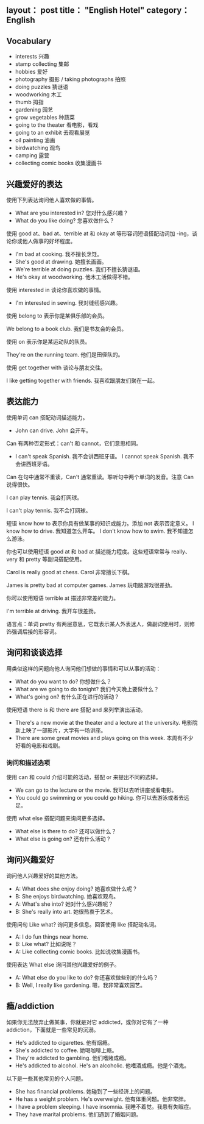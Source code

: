 layout： post
title： "English Hotel"
category： English
---

## Vocabulary

- interests 兴趣
- stamp collecting 集邮
- hobbies 爱好
- photography 摄影 / taking photographs 拍照
- doing puzzles 猜谜语
- woodworking 木工
- thumb 拇指
- gardening 园艺
- grow vegetables 种蔬菜
- going to the theater 看电影，看戏
- going to an exhibit 去观看展览
- oil painting 油画
- birdwatching 观鸟
- camping 露营
- collecting comic books 收集漫画书

## 兴趣爱好的表达

使用下列表达询问他人喜欢做的事情。

- What are you interested in? 您对什么感兴趣？
- What do you like doing? 您喜欢做什么？

使用 good at、bad at、terrible at 和 okay at 等形容词短语搭配动词加 -ing，谈论你或他人做事的好坏程度。

- I'm bad at cooking. 我不擅长烹饪。
- She's good at drawing.  她擅长画画。
- We're terrible at doing puzzles.    我们不擅长猜谜语。
- He's okay at woodworking.   他木工活做得不错。

使用 interested in 谈论你喜欢做的事情。

- I'm interested in sewing.           我对缝纫感兴趣。

使用 belong to 表示你是某俱乐部的会员。

We belong to a book club.   我们是书友会的会员。

使用 on 表示你是某运动队的队员。

They're on the running team.    他们是田径队的。

使用 get together with 谈论与朋友交往。

I like getting together with friends.   我喜欢跟朋友们聚在一起。

## 表达能力

使用单词 can 搭配动词描述能力。

- John can drive.     John 会开车。

Can 有两种否定形式：can't 和 cannot，它们意思相同。

- I can't speak Spanish.      我不会讲西班牙语。
I cannot speak Spanish.         我不会讲西班牙语。

Can 在句中通常不重读，Can't 通常重读。聆听句中两个单词的发音。注意 Can 说得很快。

I can play tennis.      我会打网球。

I can't play tennis.        我不会打网球。

短语 know how to 表示你具有做某事的知识或能力。添加 not 表示否定意义。
I know how to drive.    我知道怎么开车。
I don't know how to swim.       我不知道怎么游泳。

你也可以使用短语 good at 和 bad at 描述能力程度。这些短语常常与 really、very 和 pretty 等副词搭配使用。

Carol is really good at chess.  Carol 非常擅长下棋。

James is pretty bad at computer games.  James 玩电脑游戏很差劲。

你可以使用短语 terrible at 描述非常差的能力。

I'm terrible at driving.    我开车很差劲。

语言点：单词 pretty 有两层意思，它既表示某人外表迷人，做副词使用时，则修饰强调后接的形容词。

## 询问和谈谈选择

用类似这样的问题向他人询问他们想做的事情和可以从事的活动：

- What do you want to do? 你想做什么？
- What are we going to do tonight?    我们今天晚上要做什么？
- What's going on?    有什么正在进行的活动？

使用短语 there is 和 there are 搭配 and 来列举演出活动。

- There's a new movie at the theater and a lecture at the university. 电影院新上映了一部影片，大学有一场讲座。
- There are some great movies and plays going on this week.   本周有不少好看的电影和戏剧。

### 询问和描述选项

使用 can 和 could 介绍可能的活动，搭配 or 来提出不同的选择。

- We can go to the lecture or the movie.  我可以去听讲座或看电影。
- You could go swimming or you could go hiking.   你可以去游泳或者去远足。

使用 what else 搭配问题来询问更多选择。

- What else is there to do?   还可以做什么？
- What else is going on?  还有什么活动？

## 询问兴趣爱好

询问他人兴趣爱好的其他方法。

- A: What does she enjoy doing? 她喜欢做什么呢？
- B: She enjoys birdwatching. 她喜欢观鸟。
- A: What's she into? 她对什么感兴趣呢？
- B: She's really into art. 她很热衷于艺术。

使用问句 Like what? 询问更多信息。回答使用 like 搭配动名词。

- A: I do fun things near home.
- B: Like what? 比如说呢？
- A: Like collecting comic books.            比如说收集漫画书。


使用表达 What else 询问其他兴趣爱好的例子。

- A: What else do you like to do? 你还喜欢做些别的什么吗？
- B: Well, I really like gardening.       嗯，我非常喜欢园艺。

## 瘾/addiction

如果你无法放弃止做某事，你就是对它 addicted，或你对它有了一种 addiction，下面就是一些常见的沉溺。

- He's addicted to cigarettes. 他有烟瘾。
- She's addicted to coffee. 她喝咖啡上瘾。
- They're addicted to gambling. 他们嗜赌成瘾。
- He's addicted to alcohol. He's an alcoholic. 他嗜酒成瘾。他是个酒鬼。

以下是一些其他常见的个人问题。

- She has financial problems.	她碰到了一些经济上的问题。
- He has a weight problem. He's overweight.	他有体重问题。他非常胖。
- I have a problem sleeping. I have insomnia.	我睡不着觉。我患有失眠症。
- They have marital problems.	他们遇到了婚姻问题。
